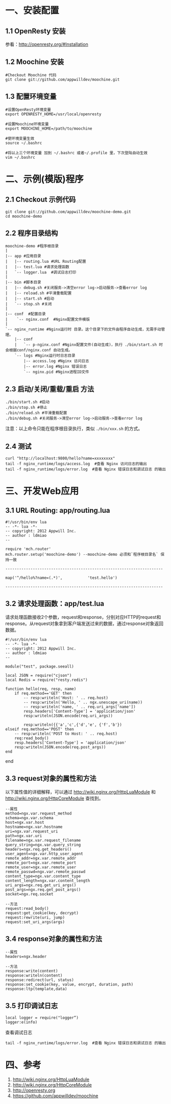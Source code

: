 # 一、安装配置

## 1.1 OpenResty 安装
参看：http://openresty.org/#Installation

## 1.2 Moochine 安装
    #Checkout Moochine 代码
    git clone git://github.com/appwilldev/moochine.git 
    

## 1.3 配置环境变量
    #设置OpenResty环境变量
    export OPENRESTY_HOME=/usr/local/openresty
    
    #设置Moochine环境变量
    export MOOCHINE_HOME=/path/to/moochine
    
    #使环境变量生效
    source ~/.bashrc
    
    #将以上三个环境变量 加到 ~/.bashrc 或者~/.profile 里，下次登陆自动生效
    vim ~/.bashrc
    

# 二、示例(模版)程序
## 2.1 Checkout 示例代码
    git clone git://github.com/appwilldev/moochine-demo.git
    cd moochine-demo
    
## 2.2 程序目录结构
    
    moochine-demo #程序根目录
    |
    |-- app #应用目录
    |   |-- routing.lua #URL Routing配置
    |   |-- test.lua #请求处理函数
    |   `-- logger.lua  #调试日志打印
    |
    |-- bin #脚本目录
    |   |-- debug.sh #关闭服务->清空error log->启动服务->查看error log
    |   |-- reload.sh #平滑重载配置
    |   |-- start.sh #启动
    |   `-- stop.sh #关闭
    |
    |-- conf  #配置目录
    |    `-- nginx.conf  #Nginx配置文件模版
    |
    `-- nginx_runtime #Nginx运行时 目录。这个目录下的文件由程序自动生成，无需手动管理。
        |-- conf
        |   `-- p-nginx.conf #Nginx配置文件(自动生成)，执行 ./bin/start.sh 时会根据conf/nginx.conf 自动生成。
        `-- logs #Nginx运行时日志目录
            |-- access.log #Nginx 访问日志
            |-- error.log #Nginx 错误日志
            `-- nginx.pid #Nginx进程ID文件
    

## 2.3 启动/关闭/重载/重启 方法
    ./bin/start.sh #启动
    ./bin/stop.sh #停止
    ./bin/reload.sh #平滑重载配置
    ./bin/debug.sh #关闭服务->清空error log->启动服务->查看error log

注意：以上命令只能在程序根目录执行，类似 `./bin/xxx.sh` 的方式。    

## 2.4 测试
    curl "http://localhost:9800/hello?name=xxxxxxxx"
    tail -f nginx_runtime/logs/access.log  #查看 Nginx 访问日志的输出
    tail -f nginx_runtime/logs/error.log  #查看 Nginx 错误日志和调试日志 的输出
    

# 三、开发Web应用
## 3.1 URL Routing: app/routing.lua
    #!/usr/bin/env lua
    -- -*- lua -*-
    -- copyright: 2012 Appwill Inc.
    -- author : ldmiao
    --
    
    require 'mch.router'
    mch.router.setup('moochine-demo') --moochine-demo 必须和`程序根目录名` 保持一致
    
    ---------------------------------------------------------------------
    
    map('^/hello%?name=(.*)',           'test.hello')
    
    ---------------------------------------------------------------------
    

## 3.2 请求处理函数：app/test.lua
请求处理函数接收2个参数，request和response，分别对应HTTP的request和response。从request对象拿到客户端发送过来的数据，通过response对象返回数据。

    #!/usr/bin/env lua
    -- -*- lua -*-
    -- copyright: 2012 Appwill Inc.
    -- author : ldmiao
    --
    
    module("test", package.seeall)
    
    local JSON = require("cjson")
    local Redis = require("resty.redis")
    
    function hello(req, resp, name)
        if req.method=='GET' then
            -- resp:writeln('Host: ' .. req.host)
            -- resp:writeln('Hello, ' .. ngx.unescape_uri(name))
            -- resp:writeln('name, ' .. req.uri_args['name'])
            resp.headers['Content-Type'] = 'application/json'
            resp:writeln(JSON.encode(req.uri_args))
    
            resp:writeln({{'a','c',{'d','e', {'f','b'})
    elseif req.method=='POST' then
        -- resp:writeln('POST to Host: ' .. req.host)
        req:read_body()
        resp.headers['Content-Type'] = 'application/json'
        resp:writeln(JSON.encode(req.post_args))
    end 
end

## 3.3 request对象的属性和方法
以下属性值的详细解释，可以通过 http://wiki.nginx.org/HttpLuaModule 和 http://wiki.nginx.org/HttpCoreModule 查找到。

    --属性
    method=ngx.var.request_method
    schema=ngx.var.schema
    host=ngx.var.host
    hostname=ngx.var.hostname
    uri=ngx.var.request_uri
    path=ngx.var.uri
    filename=ngx.var.request_filename
    query_string=ngx.var.query_string
    headers=ngx.req.get_headers()
    user_agent=ngx.var.http_user_agent
    remote_addr=ngx.var.remote_addr
    remote_port=ngx.var.remote_port
    remote_user=ngx.var.remote_user
    remote_passwd=ngx.var.remote_passwd
    content_type=ngx.var.content_type
    content_length=ngx.var.content_length
    uri_args=ngx.req.get_uri_args()
    post_args=ngx.req.get_post_args()
    socket=ngx.req.socket
    
    --方法
    request:read_body()
    request:get_cookie(key, decrypt)
    request:rewrite(uri, jump)
    request:set_uri_args(args)
    

## 3.4 response对象的属性和方法
    --属性
    headers=ngx.header
    
    --方法
    response:write(content)
    response:writeln(content)
    response:redirect(url, status)
    response:set_cookie(key, value, encrypt, duration, path)
    response:ltp(template,data)
    

## 3.5 打印调试日志
    local logger = require("logger“)
    logger:e(info)

查看调试日志

    tail -f nginx_runtime/logs/error.log  #查看 Nginx 错误日志和调试日志 的输出
    

# 四、参考 
1. http://wiki.nginx.org/HttpLuaModule 
1. http://wiki.nginx.org/HttpCoreModule 
1. http://openresty.org
1. https://github.com/appwilldev/moochine
